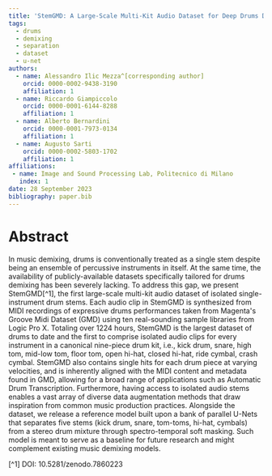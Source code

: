 ```yaml
---
title: 'StemGMD: A Large-Scale Multi-Kit Audio Dataset for Deep Drums Demixing'
tags:
  - drums
  - demixing
  - separation
  - dataset
  - u-net
authors:
  - name: Alessandro Ilic Mezza^[corresponding author]
    orcid: 0000-0002-9438-3190
    affiliation: 1
  - name: Riccardo Giampiccolo
    orcid: 0000-0001-6144-8288
    affiliation: 1
  - name: Alberto Bernardini
    orcid: 0000-0001-7973-0134
    affiliation: 1
  - name: Augusto Sarti
    orcid: 0000-0002-5803-1702
    affiliation: 1
affiliations:
 - name: Image and Sound Processing Lab, Politecnico di Milano 
   index: 1
date: 28 September 2023
bibliography: paper.bib
---
```


# Abstract

In music demixing, drums is conventionally treated as a single stem despite being an ensemble of percussive 
instruments in itself. At the same time, the availability of publicly-available datasets specifically 
tailored for drums demixing has been severely lacking. To address this gap, we present StemGMD[^1], the first large-scale 
multi-kit audio dataset of isolated single-instrument drum stems. Each audio clip in StemGMD is synthesized from MIDI 
recordings of expressive drums performances taken from Magenta's Groove Midi Dataset (GMD) using ten real-sounding sample libraries from Logic Pro X.
Totaling over 1224 hours, StemGMD is the largest dataset of drums to date and the first to comprise isolated 
audio clips for every instrument in a canonical nine-piece drum kit, i.e., kick drum, snare, high tom, mid-low tom, floor tom, open hi-hat, closed hi-hat, ride cymbal, crash cymbal.
StemGMD also contains single hits for each drum piece at varying velocities, and is inherently aligned with the MIDI 
content and metadata found in GMD, allowing for a broad range of applications such as Automatic Drum Transcription. 
Furthermore, having access to isolated audio stems enables a vast array of diverse data augmentation methods that draw 
inspiration from common music production practices. Alongside the dataset, we release a reference model built upon a 
bank of parallel U-Nets that separates five stems (kick drum, snare, tom-toms, hi-hat, cymbals) from a stereo drum mixture through spectro-temporal soft masking. 
Such model is meant to serve as a baseline for future research and might complement existing music demixing models.

[^1] DOI: 10.5281/zenodo.7860223